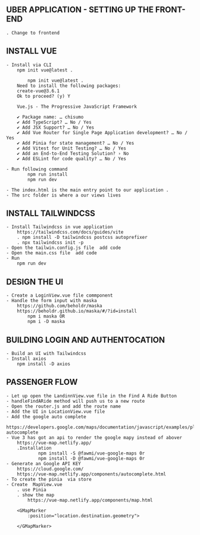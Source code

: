 ## UBER APPLICATION - SETTING UP THE FRONT-END
    . Change to frontend

## INSTALL VUE 
    - Install via CLI
        npm init vue@latest .

            npm init vue@latest .
        Need to install the following packages:
        create-vue@3.6.1
        Ok to proceed? (y) Y
        
        Vue.js - The Progressive JavaScript Framework
        
        ✔ Package name: … chisumo
        ✔ Add TypeScript? … No / Yes
        ✔ Add JSX Support? … No / Yes
        ✔ Add Vue Router for Single Page Application development? … No / Yes
        ✔ Add Pinia for state management? … No / Yes
        ✔ Add Vitest for Unit Testing? … No / Yes
        ✔ Add an End-to-End Testing Solution? › No
        ✔ Add ESLint for code quality? … No / Yes

    - Run following command
            npm run install
            npm run dev

    - The index.html is the main entry point to our application .
    - The src folder is where a our views lives

## INSTALL TAILWINDCSS
    - Install Tailwindcss in vue application
        https://tailwindcss.com/docs/guides/vite
        . npm install -D tailwindcss postcss autoprefixer
        . npx tailwindcss init -p
    - Open the tailwin.config.js file  add code
    - Open the main.css file  add code
    - Run 
        npm run dev

## DESIGN THE UI 
    - Create a LoginView.vue file commponent
    - Handle the form input with maska
        https://github.com/beholdr/maska
        https://beholdr.github.io/maska/#/?id=install
            npm i maska OR
            npm i -D maska 

## BUILDING LOGIN AND AUTHENTOCATION
    - Build an UI with Tailwindcss
    - Install axios
        npm install -D axios

## PASSENGER FLOW
    - Let up open the LandinnView.vue file in the Find A Ride Button 
    - handleFindARide method will push us to a new route 
    - Open the router.js and add the route name
    - Add the UI in LocationView.vue file
    - Add the google auto complete
        https://developers.google.com/maps/documentation/javascript/examples/places-autocomplete
    - Vue 3 has got an api to render the google mapy instead of abover
        https://vue-map.netlify.app/
        .Installation 
                npm install -S @fawmi/vue-google-maps 0r
                npm install -D @fawmi/vue-google-maps 0r
    - Generate an Google API KEY
        https://cloud.google.com/
        https://vue-map.netlify.app/components/autocomplete.html
    - To create the pinia  via store
    - Create  MapView.vue
        . use Pinia
        . show the map  
            https://vue-map.netlify.app/components/map.html

        <GMapMarker
            :position="location.destination.geometry">

        </GMapMarker>

